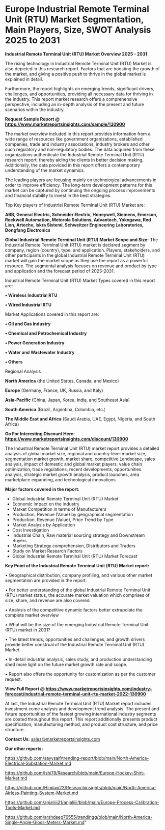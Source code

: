 # Europe Industrial Remote Terminal Unit (RTU) Market Segmentation, Main Players, Size, SWOT Analysis 2025 to 2031

<Strong> Industrial Remote Terminal Unit (RTU) Market Overview 2025 - 2031</strong>

The rising technology in Industrial Remote Terminal Unit (RTU) Market is also depicted in this research report. Factors that are boosting the growth of the market, and giving a positive push to thrive in the global market is explained in detail.

Furthermore, the report highlights on emerging trends, significant drivers, challenges, and opportunities, providing all necessary data for thriving in the industry. This report market research offers a comprehensive perspective, including an in-depth analysis of the present and future scenarios within the industry.

<strong>Request Sample Report @ <a href=https://www.marketreportsinsights.com/sample/130900>https://www.marketreportsinsights.com/sample/130900</a></strong>

The market overview included in this report provides information from a wide range of resources like government organizations, established companies, trade and industry associations, industry brokers and other such regulatory and non-regulatory bodies. The data acquired from these organizations authenticate the Industrial Remote Terminal Unit (RTU) research report, thereby aiding the clients in better decision making. Additionally, the data provided in this report offers a contemporary understanding of the market dynamics.

The leading players are focusing mainly on technological advancements in order to improve efficiency. The long-term development patterns for this market can be captured by continuing the ongoing process improvements and financial stability to invest in the best strategies.

Top Key players of Industrial Remote Terminal Unit (RTU) Market are:

<strong>ABB, General Electric, Schneider Electric, Honeywell, Siemens, Emerson, Rockwell Automation, Motorola Solutions, Advantech, Yokogawa, Red Lion, Arteche, Iskra Sistemi, Schweitzer Engineering Laboratories, Dongfang Electronics</strong>

<strong><b>Global Industrial Remote Terminal Unit (RTU) Market Scope and Size:</b></strong>
The Industrial Remote Terminal Unit (RTU) market is declared segment by company, region (country), type, and application. Players, stakeholders, and other participants in the global Industrial Remote Terminal Unit (RTU) market will gain the market scope as they use the report as a powerful resource. The segmental analysis focuses on revenue and product by type and application and the forecast period of 2025-2031.

Industrial Remote Terminal Unit (RTU) Market Types covered in this report are:

<strong>• Wireless Industrial RTU

• Wired Industrial RTU</strong>

Market Applications covered in this report are:

<strong>• Oil and Gas Industry

• Chemical and Petrochemical Industry

• Power Generation Industry

• Water and Wastewater Industry

• Others</strong> 

Regional Analysis

<strong>North America</strong> (the United States, Canada, and Mexico)

<strong>Europe</strong> (Germany, France, UK, Russia, and Italy)

<strong>Asia-Pacific</strong> (China, Japan, Korea, India, and Southeast Asia)

<strong>South America</strong> (Brazil, Argentina, Colombia, etc.)

<strong>The Middle East and Africa</strong> (Saudi Arabia, UAE, Egypt, Nigeria, and South Africa)

<strong>Go For Interesting Discount Here: <a href=https://www.marketreportsinsights.com/discount/130900>https://www.marketreportsinsights.com/discount/130900</a></strong>

The Industrial Remote Terminal Unit (RTU) market report provides a detailed analysis of global market size, regional and country-level market size, segmentation market growth, market share, competitive Landscape, sales analysis, impact of domestic and global market players, value chain optimization, trade regulations, recent developments, opportunities analysis, strategic market growth analysis, product launches, area marketplace expanding, and technological innovations.

<strong><b>Major factors covered in the report:</b></strong>
<ul>
  <li>Global Industrial Remote Terminal Unit (RTU) Market </li>
  <li>Economic Impact on the Industry</li>
  <li>Market Competition in terms of Manufacturers</li>
  <li>Production, Revenue (Value) by geographical segmentation</li>
  <li>Production, Revenue (Value), Price Trend by Type</li>
  <li>Market Analysis by Application</li>
  <li>Cost Investigation</li>
  <li>Industrial Chain, Raw material sourcing strategy and Downstream Buyers</li>
  <li>Marketing Strategy comprehension, Distributors and Traders</li>
  <li>Study on Market Research Factors</li>
  <li>Global Industrial Remote Terminal Unit (RTU) Market Forecast</li>
</ul>

<strong><b>Key Point of the Industrial Remote Terminal Unit (RTU) Market report:</b></strong>

• Geographical distribution, company profiling, and various other market segmentation are provided in the report.

• For better understanding of the global Industrial Remote Terminal Unit (RTU) market status, the accurate market valuation which comprises of size, share, and revenue are also covered.

• Analysis of the competitive dynamic factors better extrapolate the complete market overview

• What will be the size of the emerging Industrial Remote Terminal Unit (RTU) market in 2031?

• The latest trends, opportunities and challenges, and growth drivers provide better construal of the Industrial Remote Terminal Unit (RTU) Market.

• In-detail industrial analysis, sales study, and production understanding shed more light on the future market growth rate and scope.

• Report also offers the opportunity for customization as per the customer request.

<strong><b>View Full Report @ <a href=https://www.marketreportsinsights.com/industry-forecast/industrial-remote-terminal-unit-rtu-market-2022-130900>https://www.marketreportsinsights.com/industry-forecast/industrial-remote-terminal-unit-rtu-market-2022-130900</a></b></strong>


At last, the Industrial Remote Terminal Unit (RTU) Market report includes investment come analysis and development trend analysis. The present and future opportunities of the fastest growing international industry segments are coated throughout this report. This report additionally presents product specification, manufacturing method, and product cost structure, and price structure.

<strong>Contact Us:</strong>
sales@marketreportsinsights.com

<strong>Our other reports:</strong>

<a href=https://github.com/sayysaif/trending-report/blob/main/North-America-Electrical-Substation-Market.md>https://github.com/sayysaif/trending-report/blob/main/North-America-Electrical-Substation-Market.md</a>

<a href=https://github.com/Ishi78/Research/blob/main/Europe-Hockey-Shirt-Market.md>https://github.com/Ishi78/Research/blob/main/Europe-Hockey-Shirt-Market.md</a>

<a href=https://github.com/Hindavi23/Researchinsights/blob/main/North-America-Airless-Painting-System-Market.md>https://github.com/Hindavi23/Researchinsights/blob/main/North-America-Airless-Painting-System-Market.md</a>

<a href=https://github.com/anjaliiii21/anjaliiii/blob/main/Europe-Process-Calibration-Tools-Market.md>https://github.com/anjaliiii21/anjaliiii/blob/main/Europe-Process-Calibration-Tools-Market.md</a>

<a href=https://github.com/arshdeep76555/trendingg/blob/main/North-America-Single-Angle-Gloss-Meters-Market.md>https://github.com/arshdeep76555/trendingg/blob/main/North-America-Single-Angle-Gloss-Meters-Market.md</a>"
